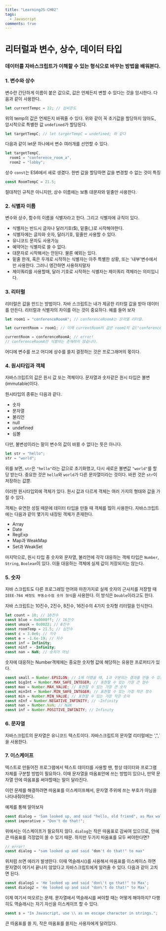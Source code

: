 ```yaml
---
title: "LearningJS-CH02"
tags:
  - Javascript
comments: true
---
```


# 리터럴과 변수, 상수, 데이터 타입

### 데이터를 자바스크립트가 이해할 수 있는 형식으로 바꾸는 방법을 배워본다.

### 1. 변수와 상수

변수란 간단하게 이름이 붙은 값으로, 값은 언제든지 변할 수 있다는 것을 암시한다. 다음과 같이 사용한다.

```javascript
let currentTempc = 22; // 섭씨온도
```

위의 temp의 값은 언제든지 바꿔줄 수 있다.
위와 같이 꼭 초기값을 할당하지 않아도, 암시적으로 특별한 값 `undefined`가 할당된다.

```javascript
let targetTempC; // let targerTempC = undefined; 와 같다
```

다음과 같이 let문 하나에서 변수 여러개를 선언할 수 있다.

```javascript
let targetTempC,
  room1 = "conference_room_a",
  room2 = "lobby";
```

상수 `const`는 ES6에서 새로 생겼다. 한번 값을 할당하면 값을 변경할 수 없는 것이 특징

```javascript
const RoomTempC = 21.5;
```

절대적인 규칙은 아니지만, 상수 이름에는 보통 대문자와 밑줄만 사용한다.

### 2. 식별자 이름

변수와 상수, 함수의 이름을 식별자라고 한다. 그리고 식별자에 규칙이 있다.

- 식별자는 반드시 글자나 달러기호(\$), 밑줄(\_)로 시작해야한다.
- 식별자에는 글자와 숫자, 달러기호, 밑줄만 사용할 수 있다.
- 유니코드 문자도 사용가능
- 예약어는 식별자로 쓸 수 없다.
- 대문자로 시작해서는 안된다. 물론 예외는 있다.
- 밑줄 한개, 혹은 두개로 시작하는 식별자는 아주 특별한 상황, 또는 '내부'변수에서만 사용한다. 그러니 엥간하면 사용하지말자
- 제이쿼리를 사용할때, 달러 기호로 시작하는 식별자는 제이쿼리 객체라는 의미입니다.

### 3. 리터럴

리터럴은 값을 만드는 방법이다. 자바 스크립트는 내가 제공한 리터럴 값을 받아 데이터를 만든다.
리터럴과 식별자의 차이를 아는 것이 중요하다. 예를 들어 보자

```javascript
let room1 = "conferenceRoomA"; // conferenceRoomA는 문자열 리터럴.

let currentRoom = room1; // 이제 currentRoom의 값은 room1의 값("conferenceRoomA")와 같습니다.

currentRoom = conferenceRoomA; // error!
// conferenceRoomA란 식별자는 존재하지 않습니다.
```

어디에 변수를 쓰고 어디에 상수를 쓸지 결정하는 것은 프로그래머의 몫이다.

### 4. 원시타입과 객체

자바스크립트의 값은 원시 값 또는 객체이다. 문자열과 숫자같은 원시 타입은 불변(immutable)이다.

원시타입의 종류는 다음과 같다.

- 숫자
- 문자열
- 불리언
- null
- undefined
- 심볼

다만, 불변성이라는 말이 변수의 값이 바뀔 수 없다는 뜻은 아니다.

```javascript
let str = "hello";
str = "world";
```

위를 보면, `str`은 `"hello"`라는 값으로 초기화했고, 다시 새로운 불변값 `"world"`를 할당 받는다. 중요한 것은 `hello`와 `world`가 다른 문자열이라는 것이다. 바뀐 것은 `str`이 저장하는 값뿐.

이러한 원시타입외에 객체가 있다. 원시 값과 다르게 객체는 여러 가지의 형태와 값을 가질 수 있다.

객체는 유연한 성질 때문에 데이터 타입을 만들 때 객체를 많이 사용한다. 자바스크립트에는 다음과 같이 몇가지 내장된 객체가 존재한다.

- Array
- Date
- RegExp
- Map과 WeakMap
- Set과 WeakSet

마지막으로, 원시 타입 중 숫자와 문자열, 불리언에 각각 대응하는 객체 타입은 `Number`, `String`, `Boolean`이 있다. 이들 대응하는 객체에 실제 값이 저장되지는 않는다.

### 5. 숫자

자바 스크립트도 다른 프로그래밍 언어와 마찬가지로 실제 숫자의 근사치를 저장할 때 `IEEE-764 배정도 부동소수점 숫자 형식`을 사용한다. 이 방식은 `Double`이라고도 한다.

자바 스크립트는 10진수, 2진수, 8진수, 16진수의 4가지 숫자형 리터럴을 인식한다.

```javascript
let count = 10; // 10진수
const blue = 0x0000ff; // 16진수
const umask = 0o0022; // 8진수
const roomTemp = 21.5; // 십진수
const c = 3.0e6; // 지수
const e = -1.6e-19; // 지수
const inf = Infinity;
const ninf = -Infinity;
const nan = NaN; // 숫자가 아님
```

숫자에 대응하는 Number객체에는 중요한 숫자형 값에 해당하는 유용한 프로퍼티가 있다.

```javascript
const small = Number.EPSILON; // 1에 더했을 때, 1과 구분되는 결과를 만들 수 있는 가장 작은 값이다.
const bigInt = Number.MAX_SAFE_INTEGER; // 표현할 수 있는 가장 큰 정수
const max = Number.MAX_VALUE; // 표현할 수 있는 가장 큰 숫자
const minInt = Number.MIN_SAFE_INTEGER; // 표현할 수 있는 가장 작은 정수
const min = Number.MIN_VALUE; // 표현할 수 있는 가장 적은 숫자
const nInf = Number.NEGATIVE_INFINITY; // -Infinity
const nan = Number.NaN; // NaN
const inf = Number.POSITIVE_INFINITY; // Infinity
```

### 6. 문자열

자바스크립트의 문자열은 유니코드 텍스트이다.
자바스크립트의 문자열 리터럴에는 ',",`을 사용한다.

### 7. 이스케이프

텍스트로 만들어진 프로그램에서 텍스트 데이터를 사용할 땐, 항상 데이터와 프로그램 자체를 구분할 방법이 필요하다. 이때 문자열을 따옴표안에 쓰는 방법이 있으나, 만약 문자열 안에 따옴표를 써야할때는 말이 달라진다.

이런 문제를 해결하려면 따옴표를 이스케이프해서, 문자열 주위에 쓰는 부호가 아님을 나타내줘야한다.

예제를 통해 알아보자

```javascript
const dialog = 'Sam looked up, and said "hello, old friend", as Max walked in.';
const imperative = "Don't do that!";
```

위에서는 이스케이프가 필요하지 않다. `dialog`는 작은 따옴표로 감싸여 있으므로, 안에 큰 따옴표를 걱정없이 쓸 수 있기 때문. 하지만 두가지 따옴표를 모두 써야한다면?

```javascript
// error!
const dialog = "sam looked up and said "don't do that!" to max"
```

위처럼 쓰면 에러가 발생한다. 이때 역슬래시(\)를 사용해서 따옴표를 이스케이스 하면 문자열이 여기서 끝나지 않았다고 자바스크립트에게 알려줄 수 있다. 다음과 같이 고치면 된다.

```javascript
const dialog1 = 'He looked up and said "don\'t go that!" to Max';
const dialog2 = 'He looked up and said "don\'t do that!" to Max';
```

이제 여기서 떠오르는 문제. 문자열에서 역슬래시를 써야할 때는 어떻게 해야하지?
다행히도 역슬래시는 자기 자신을 이스케이프 할 수 있다.

```javascript
const s = "In Javascript, use \\ as en escape character in strings.";
```

큰 따옴표를 쓸 지, 작은 따옴표를 쓸지는 사용자에게 달려있다.
